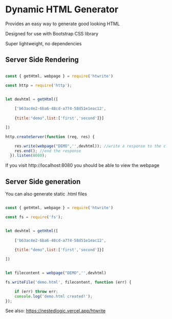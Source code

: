 # Dynamic HTML Generator

Provides an easy way to generate good looking HTML

Designed for use with Bootstrap CSS library

Super lightweight, no dependencies

## Server Side Rendering

```javascript

const { getHtml, webpage } = require('htwrite')

const http = require('http');


let devhtml = getHtml([
    
    ['b63ac4e2-6ba6-48cd-a774-58d51e1eac12', 
    
    {title:"demo",list:['first','second']}]

])

http.createServer(function (req, res) {

    res.write(webpage("DEMO",'',devhtml)); //write a response to the client
    res.end(); //end the response
  }).listen(8080);


```

If you visit http://localhost:8080 you should be able to view the webpage


## Server Side generation

You can also generate static .html files

```javascript

const { getHtml, webpage } = require('htwrite')

const fs = require('fs');


let devhtml = getHtml([
    
    ['b63ac4e2-6ba6-48cd-a774-58d51e1eac12', 
    
    {title:"demo",list:['first','second']}]

])


let filecontent = webpage("DEMO",'',devhtml)

fs.writeFile('demo.html', filecontent, function (err) {

    if (err) throw err;
    console.log('demo.html created!');
});


```

See also: https://nestedlogic.vercel.app/htwrite